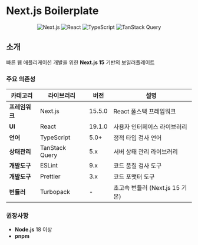 # Next.js Boilerplate

<div align="center">

![Next.js](https://img.shields.io/badge/Next.js-15.5.0-000000?style=for-the-badge&logo=next.js&logoColor=white)
![React](https://img.shields.io/badge/React-19.1.0-61DAFB?style=for-the-badge&logo=react&logoColor=white)
![TypeScript](https://img.shields.io/badge/TypeScript-5.0+-3178C6?style=for-the-badge&logo=typescript&logoColor=white)
![TanStack Query](https://img.shields.io/badge/TanStack_Query-5.x-FF4154?style=for-the-badge)

</div>

## 소개

빠른 웹 애플리케이션 개발을 위한 **Next.js 15** 기반의 보일러플레이트

### 주요 의존성

| 카테고리       | 라이브러리     | 버전   | 설명                            |
| -------------- | -------------- | ------ | ------------------------------- |
| **프레임워크** | Next.js        | 15.5.0 | React 풀스택 프레임워크         |
| **UI**         | React          | 19.1.0 | 사용자 인터페이스 라이브러리    |
| **언어**       | TypeScript     | 5.0+   | 정적 타입 검사 언어             |
| **상태관리**   | TanStack Query | 5.x    | 서버 상태 관리 라이브러리       |
| **개발도구**   | ESLint         | 9.x    | 코드 품질 검사 도구             |
| **개발도구**   | Prettier       | 3.x    | 코드 포맷터 도구                |
| **번들러**     | Turbopack      | -      | 초고속 번들러 (Next.js 15 기본) |

### 권장사항

- **Node.js** 18 이상
- **pnpm**
